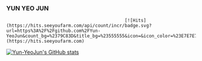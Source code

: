 ### YUN YEO JUN

                                                [![Hits](https://hits.seeyoufarm.com/api/count/incr/badge.svg?url=https%3A%2F%2Fgithub.com%2FYun-YeoJun&count_bg=%2379C83D&title_bg=%23555555&icon=&icon_color=%23E7E7E7&title=hits&edge_flat=false)](https://hits.seeyoufarm.com)

[![Yun-YeoJun's GitHub stats](https://github-readme-stats.vercel.app/api?username=Yun-YeoJun)](https://github.com/anuraghazra/github-readme-stats)
